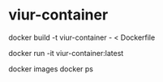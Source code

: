 # viur-container

docker build -t viur-container - < Dockerfile

docker run -it viur-container:latest

docker images
docker ps